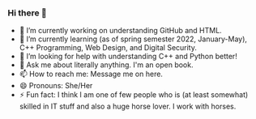 ### Hi there 👋
<!-- power36113/power36113** is a ✨ _special_ ✨ repository because its `README.md` (this file) appears on your GitHub profile.-->
- 🔭 I’m currently working on understanding GitHub and HTML.
- 🌱 I’m currently learning (as of spring semester 2022, January-May), C++ Programming, Web Design, and Digital Security.
- 🤔 I’m looking for help with understanding C++ and Python better!
- 💬 Ask me about literally anything. I'm an open book.
- 📫 How to reach me: Message me on here.
- 😄 Pronouns: She/Her
- ⚡ Fun fact: I think I am one of few people who is (at least somewhat) skilled in IT stuff and also a huge horse lover. I work with horses.
